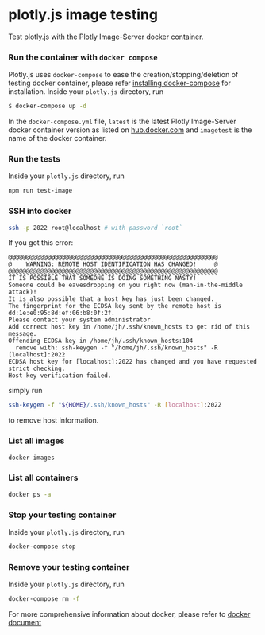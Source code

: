 # plotly.js image testing

Test plotly.js with the Plotly Image-Server docker container.


### Run the container with `docker compose`

Plotly.js uses `docker-compose` to ease the creation/stopping/deletion of testing docker container,
please refer [installing docker-compose](https://docs.docker.com/compose/install/) for installation.
Inside your `plotly.js` directory, run

```bash
$ docker-compose up -d
```

In the `docker-compose.yml` file, `latest` is the latest Plotly Image-Server docker container version
as listed on [hub.docker.com](https://hub.docker.com/r/plotly/imageserver/tags/) and
`imagetest` is the name of the docker container.


### Run the tests

Inside your `plotly.js` directory, run

```bash
npm run test-image
```

### SSH into docker

```bash
ssh -p 2022 root@localhost # with password `root`
```

If you got this error:

```
@@@@@@@@@@@@@@@@@@@@@@@@@@@@@@@@@@@@@@@@@@@@@@@@@@@@@@@@@@@
@    WARNING: REMOTE HOST IDENTIFICATION HAS CHANGED!     @
@@@@@@@@@@@@@@@@@@@@@@@@@@@@@@@@@@@@@@@@@@@@@@@@@@@@@@@@@@@
IT IS POSSIBLE THAT SOMEONE IS DOING SOMETHING NASTY!
Someone could be eavesdropping on you right now (man-in-the-middle attack)!
It is also possible that a host key has just been changed.
The fingerprint for the ECDSA key sent by the remote host is
dd:1e:e0:95:8d:ef:06:b8:0f:2f.
Please contact your system administrator.
Add correct host key in /home/jh/.ssh/known_hosts to get rid of this message.
Offending ECDSA key in /home/jh/.ssh/known_hosts:104
  remove with: ssh-keygen -f "/home/jh/.ssh/known_hosts" -R [localhost]:2022
ECDSA host key for [localhost]:2022 has changed and you have requested strict checking.
Host key verification failed.
```
simply run

```bash
ssh-keygen -f "${HOME}/.ssh/known_hosts" -R [localhost]:2022
```

to remove host information.


### List all images

```bash
docker images
```

### List all containers

```bash
docker ps -a
```

### Stop your testing container

Inside your `plotly.js` directory, run

```bash
docker-compose stop
```

### Remove your testing container

Inside your `plotly.js` directory, run

```bash
docker-compose rm -f
```

For more comprehensive information about docker, please refer to [docker document](http://docs.docker.com/)
